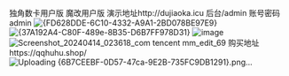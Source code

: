 独角数卡用户版
魔改用户版 演示地址http://dujiaoka.icu
后台/admin
账号密码admin
![{FD628DDE-6C10-4332-A9A1-2BD078BE97E9}](https://github.com/19910205/dujiaoka-/assets/117512395/d116ce31-1ebc-4cf7-a3de-0aabaa63449a)
![{37A192A4-C80F-489e-8B35-D6B7FF978D31}](https://github.com/19910205/dujiaoka-/assets/117512395/c5046204-e3ea-4c05-a917-156ed4e71eb0)
![image](https://github.com/19910205/dujiaoka-/assets/117512395/7b0759f9-92c2-46d1-9e58-356fad1cf207)
![Screenshot_20240414_023618_com tencent mm_edit_69](https://github.com/19910205/dujiaoka-/assets/117512395/f1804dfe-38ce-4d17-a658-01247be4161c)
购买地址https://qqhuhu.shop/
![Uploading {6B7CEEBF-0D57-47ca-9E2B-735FC9DB1291}.png…]()
